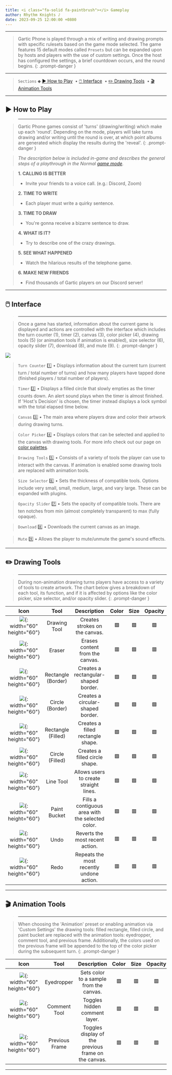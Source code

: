 ```yaml
---
title: <i class="fa-solid fa-paintbrush"></i> Gameplay
author: Rhythm Knights ♪
date: 2023-09-25 12:00:00 +0800
---
```


***

> Gartic Phone is played through a mix of writing and drawing prompts with specific rulesets based on the game mode selected. The game features 15 default modes called `Presets` but can be expanded upon by hosts and players with the use of custom settings. Once the host has configured the settings, a brief countdown occurs, and the round begins.
{: .prompt-danger }

***

> `Sections` ⬥ [▶️ How to Play](#%EF%B8%8F-how-to-play) &nbsp;• [🖱️ Interface](#%EF%B8%8F-interface) &nbsp;• [✏️ Drawing Tools](#%EF%B8%8F-drawing-tools) &nbsp;• [🎬 Animation Tools](#-animation-tools)

***

## ▶️ How to Play

> ***

> Gartic Phone games consist of 'turns' (drawing/writing) which make up each 'round'. Depending on the mode, players will take turns drawing and/or writing until the round is over, at which point albums are generated which display the results during the 'reveal'.
{: .prompt-danger }

> _The description below is included in-game and describes the general steps of a playthrough in the Normal [game mode](/posts/game-modes/)._

> **1. CALLING IS BETTER**
> - Invite your friends to a voice call. (e.g.: Discord, Zoom)

> **2. TIME TO WRITE**
> - Each player must write a quirky sentence.

> **3. TIME TO DRAW**
> - You're gonna receive a bizarre sentence to draw.

> **4. WHAT IS IT?**
> - Try to describe one of the crazy drawings.

> **5. SEE WHAT HAPPENED**
> - Watch the hilarious results of the telephone game.

> **6. MAKE NEW FRIENDS**
> - Find thousands of Gartic players on our Discord server!

***
## 🖱️ Interface

> ***

> Once a game has started, information about the current game is displayed and actions are controlled with the interface which includes the turn counter (1), timer (2), canvas (3), color picker (4), drawing tools (5) (or animation tools if animation is enabled), size selector (6), opacity slider (7), download (8), and mute (9).
{: .prompt-danger }

![](https://raw.githubusercontent.com/TsengFayt/garticphonemodes/main/img/drawingtools/interface.webp)

> `Turn Counter` 1️⃣ • Displays information about the current turn (current turn / total number of turns) and how many players have tapped done (finished players / total number of players).

> `Timer` 2️⃣ • Displays a filled circle that slowly empties as the timer counts down. An alert sound plays when the timer is almost finished. If 'Host's Decision' is chosen, the timer instead displays a lock symbol with the total elapsed time below.

> `Canvas` 3️⃣ • The main area where players draw and color their artwork during drawing turns.

> `Color Picker` 4️⃣ • Displays colors that can be selected and applied to the canvas with drawing tools. For more info check out our page on [color palettes](/posts/color-palettes/).

> `Drawing Tools` 5️⃣ • Consists of a variety of tools the player can use to interact with the canvas. If animation is enabled some drawing tools are replaced with animation tools.

> `Size Selector` 6️⃣ • Sets the thickness of compatible tools. Options include very small, small, medium, large, and vary large. These can be expanded with plugins.

> `Opacity Slider` 7️⃣ • Sets the opacity of compatible tools. There are ten notches from min (almost completely transparent) to max (fully opaque).

> `Download` 8️⃣ • Downloads the current canvas as an image.

> `Mute` 9️⃣ • Allows the player to mute/unmute the game's sound effects.

***
## ✏️ Drawing Tools

> ***

> During non-animation drawing turns players have access to a variety of tools to create artwork. The chart below gives a breakdown of each tool, its function, and if it is affected by options like the color picker, size selector, and/or opacity slider.
{: .prompt-danger }

| Icon | Tool | Description | Color | Size | Opacity |
|:-:|:-:|:-:|:-:|:-:|:-:|
|![](https://raw.githubusercontent.com/TsengFayt/garticphonemodes/main/img/drawingtools/drawing-tool.webp){: width="60" height="60"} | Drawing Tool | Creates strokes on the canvas.| 🟩 | 🟩 | 🟩 |
|![](https://raw.githubusercontent.com/TsengFayt/garticphonemodes/main/img/drawingtools/eraser.webp){: width="60" height="60"} | Eraser | Erases content from the canvas.| 🟥 | 🟩 | 🟥 |
|![](https://raw.githubusercontent.com/TsengFayt/garticphonemodes/main/img/drawingtools/rectangle-border.webp){: width="60" height="60"} | Rectangle (Border) | Creates a rectangular-shaped border. | 🟩 | 🟩 | 🟩 |
|![](https://raw.githubusercontent.com/TsengFayt/garticphonemodes/main/img/drawingtools/circle-border.webp){: width="60" height="60"} | Circle (Border) | Creates a circular-shaped border. | 🟩 | 🟩 | 🟩 |
|![](https://raw.githubusercontent.com/TsengFayt/garticphonemodes/main/img/drawingtools/rectangle-filled.webp){: width="60" height="60"} | Rectangle (Filled) | Creates a filled rectangle shape. | 🟩 | 🟩 | 🟩 |
|![](https://raw.githubusercontent.com/TsengFayt/garticphonemodes/main/img/drawingtools/circle-filled.webp){: width="60" height="60"} | Circle (Filled) | Creates a filled circle shape. | 🟩 | 🟩 | 🟩 |
|![](https://raw.githubusercontent.com/TsengFayt/garticphonemodes/main/img/drawingtools/line.webp){: width="60" height="60"} | Line Tool | Allows users to create straight lines. | 🟩 | 🟩 | 🟩 |
|![](https://raw.githubusercontent.com/TsengFayt/garticphonemodes/main/img/drawingtools/bucket.webp){: width="60" height="60"} | Paint Bucket | Fills a contiguous area with the selected color. | 🟩 | 🟥 | 🟩 |
|![](https://raw.githubusercontent.com/TsengFayt/garticphonemodes/main/img/drawingtools/undo.webp){: width="60" height="60"} | Undo | Reverts the most recent action. | 🟥 | 🟥 | 🟥 |
|![](https://raw.githubusercontent.com/TsengFayt/garticphonemodes/main/img/drawingtools/redo.webp){: width="60" height="60"} | Redo | Repeats the most recently undone action.| 🟥 | 🟥 | 🟥 |

***
## 🎬 Animation Tools

> ***

> When choosing the 'Animation' preset or enabling animation via 'Custom Settings' the drawing tools: filled rectangle, filled circle, and paint bucket are replaced with the animation tools: eyedropper, comment tool, and previous frame. Additionally, the colors used on the previous frame will be appended to the top of the color picker during the subsequent turn.
{: .prompt-danger }

| Icon | Tool | Description | Color | Size | Opacity |
|:-:|:-:|:-:|:-:|:-:|:-:|
|![](https://raw.githubusercontent.com/TsengFayt/garticphonemodes/main/img/animationtools/eyedropper.webp){: width="60" height="60"} | Eyedropper | Sets color to a sample from the canvas. | 🟥 | 🟥 | 🟥 |
|![](https://raw.githubusercontent.com/TsengFayt/garticphonemodes/main/img/animationtools/comment.webp){: width="60" height="60"} | Comment Tool | Toggles hidden comment layer. | 🟥 | 🟥 | 🟥 |
|![](https://raw.githubusercontent.com/TsengFayt/garticphonemodes/main/img/animationtools/previous-frame.webp){: width="60" height="60"} | Previous Frame | Toggles display of the previous frame on the canvas. | 🟥 | 🟥 | 🟥 |

***
